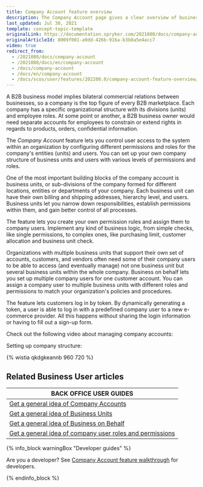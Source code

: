 ```yaml
---
title: Company Account feature overview
description: The Company Account page gives a clear overview of business’ structure, hierarchy, shipping, billing addresses, and other users in the Business Unit.
last_updated: Jul 30, 2021
template: concept-topic-template
originalLink: https://documentation.spryker.com/2021080/docs/company-account
originalArticleId: 8009f001-a9dd-426b-916a-b3b8a5e4acc7
video: true
redirect_from:
  - /2021080/docs/company-account
  - /2021080/docs/en/company-account
  - /docs/company-account
  - /docs/en/company-account
  - /docs/scos/user/features/202200.0/company-account-feature-overview/company-account-feature-overview.html
---
```


A B2B business model implies bilateral commercial relations between businesses, so a company is the top figure of every B2B marketplace. Each company has a specific organizational structure with its divisions (units) and employee roles. At some point or another, a B2B business owner would need separate accounts for employees to constrain or extend rights in regards to products, orders, confidential information.

The *Company Account* feature lets you control user access to the system within an organization by configuring different permissions and roles for the company's entities (units) and users. You can set up your own company structure of business units and users with various levels of permissions and roles.

One of the most important building blocks of the company account is business units, or sub-divisions of the company formed for different locations, entities or departments of your company. Each business unit can have their own billing and shipping addresses, hierarchy level, and users. Business units let you narrow down responsibilities, establish permissions within them, and gain better control of all processes.

The feature lets you create your own permission rules and assign them to company users. Implement any kind of business logic, from simple checks, like single permissions, to complex ones, like purchasing limit, customer allocation and business unit check.

Organizations with multiple business units that support their own set of accounts, customers, and vendors often need some of their company users to be able to access (and eventually manage) not one business unit but several business units within the whole company. Business on behalf lets you set up multiple company users for one customer account. You can assign a company user to multiple business units with different roles and permissions to match your organization's policies and procedures.

The feature lets customers log in by token. By dynamically generating a token, a user is able to log in with a predefined company user to a new e-commerce provider. All this happens without sharing the login information or having to fill out a sign-up form.

Check out the following video about managing company accounts:

Setting up company structure:

{% wistia qkdgkeannb 960 720 %}


## Related Business User articles

|BACK OFFICE USER GUIDES|
|---|
|  [Get a general idea of Company Accounts](/docs/scos/user/features/{{page.version}}/company-account-feature-overview/company-accounts-overview.html)  |
|  [Get a general idea of Business Units](/docs/scos/user/features/{{page.version}}/company-account-feature-overview/business-units-overview.html)  |
|  [Get a general idea of Business on Behalf](/docs/scos/user/features/{{page.version}}/company-account-feature-overview/business-on-behalf-overview.html)  |
|  [Get a general idea of company user roles and permissions](/docs/scos/user/features/{{page.version}}/company-account-feature-overview/company-user-roles-and-permissions-overview.html)  |


{% info_block warningBox "Developer guides" %}

Are you a developer? See [Company Account feature walkthrough](/docs/scos/dev/feature-walkthroughs/{{page.version}}/company-account-feature-walkthrough/company-account-feature-walkthrough.html) for developers.

{% endinfo_block %}

